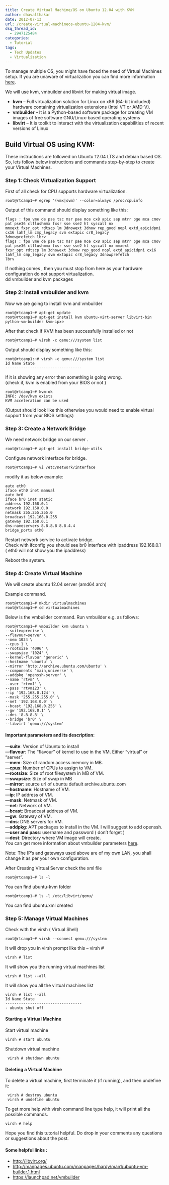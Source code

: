 ```yaml
---
title: Create Virtual Machine/OS on Ubuntu 12.04 with KVM
author: dhavalthakar
date: 2012-07-13
url: /create-virtual-machineos-ubuntu-1204-kvm/
dsq_thread_id:
  - 2947125484
categories:
  - Tutorial
tags:
  - Tech Updates
  - Virtualization
---
```

To manage multiple OS, you might have faced the need of Virtual Machines setup. If you are unaware of virtualization you can find more information <a href="http://en.wikipedia.org/wiki/Virtualization" onclick="_gaq.push(['_trackEvent', 'outbound-article', 'http://en.wikipedia.org/wiki/Virtualization', 'here']);" title="Virtualization">here</a>.

We will use kvm, vmbuilder and libvirt for making virtual image.

  * **kvm** &#8211; Full virtualization solution for Linux on x86 (64-bit included) hardware containing virtualization extensions (Intel VT or AMD-V).
  * **vmbuilder** &#8211; It is a Python-based software package for creating VM images of free software GNU/Linux-based operating systems
  * **libvirt** &#8211; It is toolkit to interact with the virtualization capabilities of recent versions of Linux

<span></span>

## Build Virtual OS using KVM:

These instructions are followed on Ubuntu 12.04 LTS and debian based OS.  
So, lets follow below instructions and commands step-by-step to create your Virtual Machines.

### Step 1: Check Virtualization Support

First of all check for CPU supports hardware virtualization.

<pre><code class="no-highlight">root@rtcamp1~# egrep '(vmx|svm)' --color=always /proc/cpuinfo</code></pre>

Output of this command should display something like this:

<pre><code class="no-highlight">flags : fpu vme de pse tsc msr pae mce cx8 apic sep mtrr pge mca cmov pat pse36 clflushmmx fxsr sse sse2 ht syscall nx
mmxext fxsr_opt rdtscp lm 3dnowext 3dnow rep_good nopl extd_apicidpni cx16 lahf_lm cmp_legacy svm extapic cr8_legacy
3dnowprefetch lbrv
flags : fpu vme de pse tsc msr pae mce cx8 apic sep mtrr pge mca cmov pat pse36 clflushmmx fxsr sse sse2 ht syscall nx mmxext
fxsr_opt rdtscp lm 3dnowext 3dnow rep_good nopl extd_apicidpni cx16 lahf_lm cmp_legacy svm extapic cr8_legacy 3dnowprefetch
lbrv</code></pre>

If nothing comes , then you must stop from here as your hardware configuration do not support virtualization.  
dd vmbuilder and kvm packages

### Step 2: Install vmbuilder and kvm

Now we are going to install kvm and vmbuilder

<pre><code class="no-highlight">root@rtcamp1~# apt-get update
root@rtcamp1~# apt-get install kvm ubuntu-virt-server libvirt-bin python-vm-builder kvm-ipxe</code></pre>

After that check if KVM has been successfully installed or not

<pre><code class="no-highlight">root@rtcamp1~# virsh -c qemu:///system list</code></pre>

Output should display something like this:

<pre><code class="no-highlight">root@rtcamp1:~# virsh -c qemu:///system list
Id Name State
----------------------------------</code></pre>

If it is showing any error then something is going wrong.  
(check if, kvm is enabled from your BIOS or not )

<pre><code class="no-highlight">root@rtcamp1~# kvm-ok
INFO: /dev/kvm exists
KVM acceleration can be used</code></pre>

(Output should look like this otherwise you would need to enable virtual support from your BIOS settings)

### Step 3: Create a Network Bridge

We need network bridge on our server .

<pre><code class="no-highlight">root@rtcamp1~# apt-get install bridge-utils</code></pre>

Configure network interface for bridge.

<pre><code class="no-highlight">root@rtcamp1~# vi /etc/network/interface</code></pre>

modify it as below example:

<pre><code class="no-highlight">auto eth0
iface eth0 inet manual
auto br0
iface br0 inet static
address 192.168.0.1
network 192.168.0.0
netmask 255.255.255.0
broadcast 192.168.0.255
gateway 192.168.0.1
dns-nameservers 8.8.8.8 8.8.4.4
bridge_ports eth0</code></pre>

Restart network service to activate bridge.  
Check with ifconfig you should see br0 interface with ipaddress 192.168.0.1  
( eth0 will not show you the ipaddress)

Reboot the system.

### Step 4: Create Virtual Machine

We will create ubuntu 12.04 server (amd64 arch)

Example command.

<pre><code class="no-highlight">root@rtcamp1~# mkdir virtualmachines
root@rtcamp1~# cd virtualmachines</code></pre>

Below is the vmbuilder command. Run vmbuilder e.g. as follows:

<pre><code class="no-highlight">root@rtcamp1~# vmbuilder kvm ubuntu \
--suite=precise \
--flavour=server \
--mem 1024 \
--cpus 1 \
--rootsize '4096' \
--swapsize '1024' \
--kernel-flavour 'generic' \
--hostname 'ubuntu' \
--mirror 'http://archive.ubuntu.com/ubuntu' \
--components 'main,universe' \
--addpkg 'openssh-server' \
--name 'rtvm' \
--user 'rtvm1' \
--pass 'rtvm123' \
--ip '192.168.0.124' \
--mask '255.255.255.0' \
--net '192.168.0.0' \
--bcast '192.168.0.255' \
--gw '192.168.0.1' \
--dns '8.8.8.8' \
--bridge 'br0' \
--libvirt 'qemu:///system'</code></pre>

#### Important parameters and its description:

&#8212;**suite**: Version of Ubuntu to install  
&#8212;**flavour**: The “flavour” of kernel to use in the VM. Either “virtual” or “server”.  
&#8212;**mem**: Size of random access memory in MB.  
&#8212;**cpus**: Number of CPUs to assign to VM.  
&#8212;**rootsize**: Size of root filesystem in MB of VM.  
&#8212;**swapsize**: Size of swap in MB  
&#8212;**mirror**: source url of ubuntu default archive.ubuntu.com  
&#8212;**hostname**: Hostname of VM.  
&#8212;**ip**: IP address of VM.  
&#8212;**mask**: Netmask of VM.  
&#8212;**net**: Network of VM.  
&#8212;**bcast**: Broadcast address of VM.  
&#8212;**gw**: Gateway of VM.  
&#8212;**dns**: DNS servers for VM.  
&#8212;**addpkg**: APT packages to install in the VM. I will suggest to add openssh.  
&#8212;**user and pass**: username and password ( don&#8217;t forget )  
&#8212;**dest**: Directory where VM image will create.  
You can get more information about vmbuilder parameters <a href="http://www.linuxcertif.com/man/1/vmbuilder/" onclick="_gaq.push(['_trackEvent', 'outbound-article', 'http://www.linuxcertif.com/man/1/vmbuilder/', 'here']);" title="vmbuilder"  target="_blank">here</a>.

Note: The IP&#8217;s and gateways used above are of my own LAN, you shall change it as per your own configuration.

After Creating Virtual Server check the xml file

<pre><code class="no-highlight">root@rtcamp1~# ls -l</code></pre>

You can find ubuntu-kvm folder

<pre><code class="no-highlight">root@rtcamp1~# ls -l /etc/libvirt/qemu/</code></pre>

You can find ubuntu.xml created

### Step 5: Manage Virtual Machines

Check with the virsh ( Virtual Shell)

<pre><code class="no-highlight">root@rtcamp1~# virsh --connect qemu:///system</code></pre>

It will drop you in virsh prompt like this &#8211; virsh #

<pre><code class="no-highlight">virsh # list</code></pre>

It will show you the running virtual machines list

<pre><code class="no-highlight">virsh # list --all</code></pre>

It will show you all the virtual machines list

<pre><code class="no-highlight">virsh # list --all
Id Name State
----------------------------------
- ubuntu shut off</code></pre>

#### Starting a Virtual Machine

Start virtual machine

<pre><code class="no-highlight">virsh # start ubuntu</code></pre>

Shutdown virtual machine

<pre><code class="no-highlight"> virsh # shutdown ubuntu</code></pre>

#### Deleting a Virtual Machine

To delete a virtual machine, first terminate it (if running), and then undefine it:

<pre><code class="no-highlight"> virsh # destroy ubuntu
 virsh # undefine ubuntu</code></pre>

To get more help with virsh command line type help, it will print all the possible commands.

<pre><code class="no-highlight">virsh # help</code></pre>

Hope you find this tutorial helpful. Do drop in your comments any questions or suggestions about the post.

#### Some helpful links :

  * <a href="http://libvirt.org/" onclick="_gaq.push(['_trackEvent', 'outbound-article', 'http://libvirt.org/', 'http://libvirt.org/']);" title="Libvirt">http://libvirt.org/</a>
  * <a href="http://manpages.ubuntu.com/manpages/hardy/man1/ubuntu-vm-builder.1.html" onclick="_gaq.push(['_trackEvent', 'outbound-article', 'http://manpages.ubuntu.com/manpages/hardy/man1/ubuntu-vm-builder.1.html', 'http://manpages.ubuntu.com/manpages/hardy/man1/ubuntu-vm-builder.1.html']);" title="Virtual Machine Builder">http://manpages.ubuntu.com/manpages/hardy/man1/ubuntu-vm-builder.1.html</a>
  * <a href="https://launchpad.net/vmbuilder" onclick="_gaq.push(['_trackEvent', 'outbound-article', 'https://launchpad.net/vmbuilder', 'https://launchpad.net/vmbuilder']);" title="Launchpad for Vmbuilder">https://launchpad.net/vmbuilder</a>
